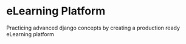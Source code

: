 # eLearning Platform

Practicing advanced django concepts by creating a production ready eLearning platform